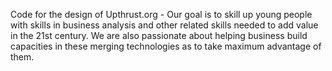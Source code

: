 Code for the design of Upthrust.org - Our goal is to skill up young 
people with skills in business analysis and other related skills needed 
to add value in the 21st century. We are also passionate about helping 
business build capacities in these merging technologies as to take 
maximum advantage of them.

